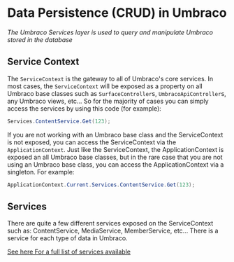 # Data Persistence (CRUD) in Umbraco

_The Umbraco Services layer is used to query and manipulate Umbraco stored in the database_

## Service Context

The `ServiceContext` is the gateway to all of Umbraco's core services. In most cases, the `ServiceContext` will be 
exposed as a property on all Umbraco base classes such as `SurfaceController`s, `UmbracoApiController`s, any Umbraco views, etc...
So for the majority of cases you can simply access the services by using this code (for example):

```csharp
Services.ContentService.Get(123);
```
	
If you are not working with an Umbraco base class and the ServiceContext is not exposed, you can access the ServiceContext via the 
`ApplicationContext`. Just like the ServiceContext, the ApplicationContext is exposed an all Umbraco base classes, but in the rare case
that you are not using an Umbraco base class, you can access the ApplicationContext via a singleton. For example:

```csharp
ApplicationContext.Current.Services.ContentService.Get(123);
```
	
## Services

There are quite a few different services exposed on the ServiceContext such as: ContentService, MediaService, MemberService, etc... 
There is a service for each type of data in Umbraco.

[See here For a full list of services available](../../Reference/Management/Services/)  
